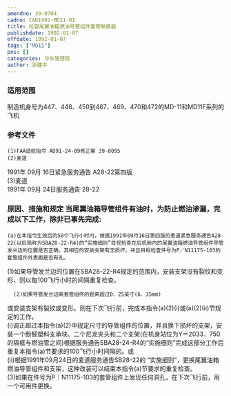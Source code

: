 ```yaml
---
amendno: 39-0704  
cadno: CAD1992-MD11-01  
title: 检查尾翼油箱燃油导管组件套管联接器  
publishdate: 1992-01-07  
effdate: 1992-01-07  
tags: ["MD11"]  
pns: []  
categories: 华东管理局  
author: 张建中  
---
```

  
### 适用范围  
制造机身号为447、448、450到467、469、470和472的MD-11和MD11F系列的飞机  
  
<!--more-->  
### 参考文件  
    (1)FAA适航指令 AD91-24-09修正案 39-8095  
    (2)麦道  
1991年 09月 16日紧急服务通告 A28-22第四版  
    (3)麦道  
1991年 09月 24日服务通告 28-22  
  
### 原因、措施和规定     当尾翼油箱导管组件有油时，为防止燃油渗漏，完成以下工作，除非已事先完成:  
    (a)在本指令生效后的50个飞行小时内，根据1991年09月16日第四版的麦道紧急服务通告A28-22(以后简称为SBA28-22-R4)的“实施细则”目视检查在后机舱内的尾翼油箱燃油导管组件导管发兰边的位置是否正确，其相应的安装支架有无损坏。并且目视检查件号为P／N11175-103的套管组件外表面是否有孔。  
(1)如果导管发兰边的位置在SBA28-22-R4规定的范围内，安装支架没有裂纹和变形，则以每100飞行小时的间隔重复检查。  
  
      (2)如果导管发兰边离套管组件的距离超过0．25英寸(6．35mm)  
      
或安装支架有裂纹或变形。则在下次飞行前，完成本指令(a)(2)(i)或(a)(2)(ii)节规定的工作。  
        (i)调正超过本指令(a)(2)中规定尺寸的导管组件的位置，并且换下损坏的支架，安装一个酚醛塑料支承块、二个尼龙夹头和二个支架(在机身站位为Y＝2033．750的隔框与燃油管之间)根据服务通告SBA28-24-R4的“实施细则”完成这部分工作后重复本指令(a)节要求的100飞行小时间隔的。或  
        (ii)根据1991年09月24日的麦道服务通告SB28-22的 “实施细则”，更换尾翼油箱燃油导管组件和支架，这种改装可以结束本指令(a)节要求的重复检查。  
       (3)如果在件号为P｜N11175-103的套管组件上发现任何洞孔，在下次飞行前，用一个可用件更换。  
  
